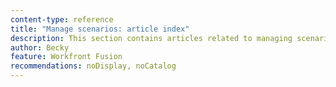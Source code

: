 ```yaml
---
content-type: reference
title: "Manage scenarios: article index"
description: This section contains articles related to managing scenarios in Adobe Workfront Fusion.
author: Becky
feature: Workfront Fusion
recommendations: noDisplay, noCatalog
--- 
```

